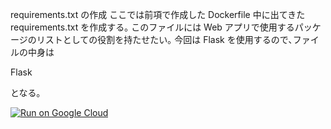 requirements.txt の作成
ここでは前項で作成した Dockerfile 中に出てきた requirements.txt を作成する｡
このファイルには Web アプリで使用するパッケージのリストとしての役割を持たせたい｡
今回は Flask を使用するので､ファイルの中身は

Flask

となる｡


[![Run on Google Cloud](https://deploy.cloud.run/button.svg)](https://deploy.cloud.run)
